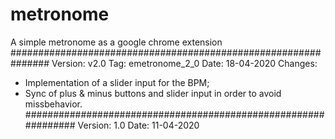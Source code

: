 # metronome
A simple metronome as a google chrome extension
###############################################################
Version: v2.0
Tag: emetronome_2_0
Date: 18-04-2020
Changes:
- Implementation of a slider input for the BPM;
- Sync of plus & minus buttons and slider input in order to avoid missbehavior.
###############################################################
Version: 1.0
Date: 11-04-2020

